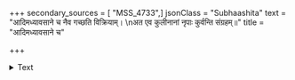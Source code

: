+++
secondary_sources = [ "MSS_4733",]
jsonClass = "Subhaashita"
text = "आदिमध्यावसाने च नैव गच्छति विक्रियाम्।  \nअत एव कुलीनानां नृपाः कुर्वन्ति संग्रहम्॥"
title = "आदिमध्यावसाने च"

+++

<details><summary>Text</summary>

आदिमध्यावसाने च नैव गच्छति विक्रियाम्।  
अत एव कुलीनानां नृपाः कुर्वन्ति संग्रहम्॥
</details>
